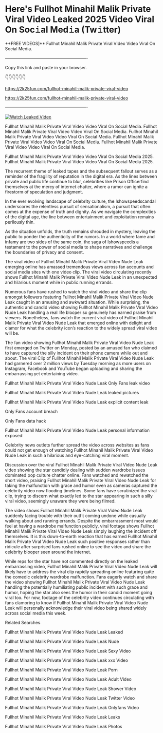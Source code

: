 # Here's Fullhot Minahil Malik Private Viral Video Leaked 2025 Video Viral On Soc𝚒al Med𝚒a (Tw𝚒tter)

++FREE VIDEOS]** Fullhot Minahil Malik Private Viral Video Video Viral On Social Media.

———————————————————-

Copy this link and paste in your browser.

👇👇👇👇👇👇

https://2k25fun.com/fullhot-minahil-malik-private-viral-video

https://2k25fun.com/fullhot-minahil-malik-private-viral-video

———————————————————-

[![Watch Leaked Video](https://miro.medium.com/v2/resize:fit:828/format:webp/1*cilzJN44JGOrTw9NJCrNHA.gif "Watch Leaked Video")](https://2k25fun.com/fullhot-minahil-malik-private-viral-video)

Fullhot Minahil Malik Private Viral Video Video Viral On Social Media. Fullhot Minahil Malik Private Viral Video Video Viral On Social Media. Fullhot Minahil Malik Private Viral Video Video Viral On Social Media. Fullhot Minahil Malik Private Viral Video Video Viral On Social Media. Fullhot Minahil Malik Private Viral Video Video Viral On Social Media.

Fullhot Minahil Malik Private Viral Video Video Viral On Social Media 2025. Fullhot Minahil Malik Private Viral Video Video Viral On Social Media 2025.

The recurrent theme of leaked tapes and the subsequent fallout serves as a reminder of the fragility of reputation in the digital era. As the lines between private and public life continue to blur, celebrities like Prison Officerfind themselves at the mercy of internet chatter, where a rumor can ignite a firestorm of speculation and judgment.

In the ever evolving landscape of celebrity culture, the Ishowspeedscandal underscores the relentless pursuit of sensationalism, a pursuit that often comes at the expense of truth and dignity. As we navigate the complexities of the digital age, the line between entertainment and exploitation remains perilously thin.

As the situation unfolds, the truth remains shrouded in mystery, leaving the public to ponder the authenticity of the rumors. In a world where fame and infamy are two sides of the same coin, the saga of Ishowspeedis a testament to the power of social media to shape narratives and challenge the boundaries of privacy and consent.

The viral video of Fullhot Minahil Malik Private Viral Video Nude Leak emerging online has amassed tremendous views across fan accounts and social media sites with one video clip. The viral video circulating recently shows Fullhot Minahil Malik Private Viral Video Nude Leak in an unexpected and hilarious moment while in public running errands.

Numerous fans have rushed to watch the viral video and share the clip amongst followers featuring Fullhot Minahil Malik Private Viral Video Nude Leak caught in an amusing and awkward situation. While surprising, the authentic and candid video showing Fullhot Minahil Malik Private Viral Video Nude Leak handling a real life blooper so genuinely has earned praise from viewers. Nonetheless, fans watch the current viral video of Fullhot Minahil Malik Private Viral Video Nude Leak that emerged online with delight and clamor for what the celebrity icon’s reaction to the widely spread viral video will be.

The fan video showing Fullhot Minahil Malik Private Viral Video Nude Leak first emerged on Twitter on Monday, posted by an amused fan who claimed to have captured the silly incident on their phone camera while out and about. The viral Clip of Fullhot Minahil Malik Private Viral Video Nude Leak had garnered over 2 million views by Tuesday morning as more users on Instagram, Facebook and YouTube began uploading and sharing the embarrassing yet entertaining video.

Fullhot Minahil Malik Private Viral Video Nude Leak Only Fans leak video

Fullhot Minahil Malik Private Viral Video Nude Leak leaked pictures

Fullhot Minahil Malik Private Viral Video Nude Leak explicit content leak

Only Fans account breach

Only Fans data hack

Fullhot Minahil Malik Private Viral Video Nude Leak personal information exposed

Celebrity news outlets further spread the video across websites as fans could not get enough of watching Fullhot Minahil Malik Private Viral Video Nude Leak in such a hilarious and eye-catching viral moment.

Discussion over the viral Fullhot Minahil Malik Private Viral Video Nude Leak video showing the star candidly dealing with sudden wardrobe issues dominated pop culture chatter online. Fans watched and rewatched the short video, praising Fullhot Minahil Malik Private Viral Video Nude Leak for taking the malfunction with grace and humor even as cameras captured the celebrity video now flooding timelines. Some fans have scrutinized the viral clip, trying to discern what exactly led to the star appearing in such a silly viral video, seemingly unaware they were being filmed.

The video shows Fullhot Minahil Malik Private Viral Video Nude Leak suddenly facing trouble with their outfit coming undone while casually walking about and running errands. Despite the embarrassment most would feel at having a wardrobe malfunction publicly, viral footage shows Fullhot Minahil Malik Private Viral Video Nude Leak simply laughing the incident off themselves. It is this down-to-earth reaction that has earned Fullhot Minahil Malik Private Viral Video Nude Leak such positive responses rather than ridicule after surprised fans rushed online to see the video and share the celebrity blooper seen around the internet.

While reps for the star have not commented directly on the leaked embarrassing video, Fullhot Minahil Malik Private Viral Video Nude Leak will likely have to address the viral clip rapidly spreading online featuring quite the comedic celebrity wardrobe malfunction. Fans eagerly watch and share the video showing Fullhot Minahil Malik Private Viral Video Nude Leak handling the potentially humiliating public incident with such grace and humor, hoping the star also sees the humor in their candid moment going viral too. For now, footage of the celebrity video continues circulating with fans clamoring to know if Fullhot Minahil Malik Private Viral Video Nude Leak will personally acknowledge their viral video being shared widely across social media this week.

Related Searches

Fullhot Minahil Malik Private Viral Video Nude Leak Leaked

Fullhot Minahil Malik Private Viral Video Nude Leak Nude

Fullhot Minahil Malik Private Viral Video Nude Leak Sexy Video

Fullhot Minahil Malik Private Viral Video Nude Leak xxx Video

Fullhot Minahil Malik Private Viral Video Nude Leak Porn

Fullhot Minahil Malik Private Viral Video Nude Leak Adult Video

Fullhot Minahil Malik Private Viral Video Nude Leak Shower Video

Fullhot Minahil Malik Private Viral Video Nude Leak Twitter Video

Fullhot Minahil Malik Private Viral Video Nude Leak Onlyfans Video

Fullhot Minahil Malik Private Viral Video Nude Leak Leaks

Fullhot Minahil Malik Private Viral Video Nude Leak Photos